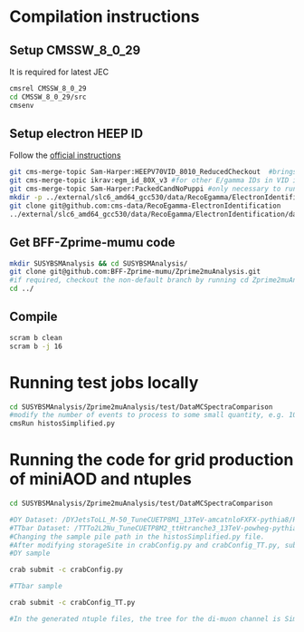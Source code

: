 # Compilation instructions

## Setup CMSSW_8_0_29
It is required for latest JEC

```bash
cmsrel CMSSW_8_0_29
cd CMSSW_8_0_29/src
cmsenv
```

## Setup electron HEEP ID
Follow the [official instructions](https://twiki.cern.ch/twiki/bin/view/CMS/HEEPElectronIdentificationRun2#Instructions_to_check_out_HEEPV7)
```bash
git cms-merge-topic Sam-Harper:HEEPV70VID_8010_ReducedCheckout  #brings in HEEP V70 into VID
git cms-merge-topic ikrav:egm_id_80X_v3 #for other E/gamma IDs in VID if you wish to have them
git cms-merge-topic Sam-Harper:PackedCandNoPuppi #only necessary to run HEEP V70 on AOD (it will crash if this is not present looking for puppi candidates
mkdir -p ../external/slc6_amd64_gcc530/data/RecoEgamma/ElectronIdentification/ #we need this for the mva weights which runs in VID regardless if you need it or not
git clone git@github.com:cms-data/RecoEgamma-ElectronIdentification
../external/slc6_amd64_gcc530/data/RecoEgamma/ElectronIdentification/data #we need this for the mva weights which runs in VID regardless if you need it or not
```

## Get BFF-Zprime-mumu code
```bash
mkdir SUSYBSMAnalysis && cd SUSYBSMAnalysis/
git clone git@github.com:BFF-Zprime-mumu/Zprime2muAnalysis.git
#if required, checkout the non-default branch by running cd Zprime2muAnalysis && git checkout <branch name> && cd ../
cd ../
```
## Compile
```bash
scram b clean
scram b -j 16
```

# Running test jobs locally
```bash
cd SUSYBSMAnalysis/Zprime2muAnalysis/test/DataMCSpectraComparison
#modify the number of events to process to some small quantity, e.g. 100
cmsRun histosSimplified.py
```

# Running the code for grid production of miniAOD and ntuples

```bash
cd SUSYBSMAnalysis/Zprime2muAnalysis/test/DataMCSpectraComparison

#DY Dataset: /DYJetsToLL_M-50_TuneCUETP8M1_13TeV-amcatnloFXFX-pythia8/RunIISummer16MiniAODv2-PUMoriond17_80X_mcRun2_asymptotic_2016_TrancheIV_v6_ext2-v1/MINIAODSIM
#TTbar Dataset: /TTTo2L2Nu_TuneCUETP8M2_ttHtranche3_13TeV-powheg-pythia8/RunIISummer16MiniAODv2-PUMoriond17_80X_mcRun2_asymptotic_2016_TrancheIV_v6-v1/MINIAODSIM
#Changing the sample pile path in the histosSimplified.py file.
#After modifying storageSite in crabConfig.py and crabConfig_TT.py, submit crab job
#DY sample

crab submit -c crabConfig.py

#TTbar sample

crab submit -c crabConfig_TT.py

#In the generated ntuple files, the tree for the di-muon channel is SimpleNtupler/t and the tree for the e-mu channel is SimpleNtuplerEmu/t.
```
